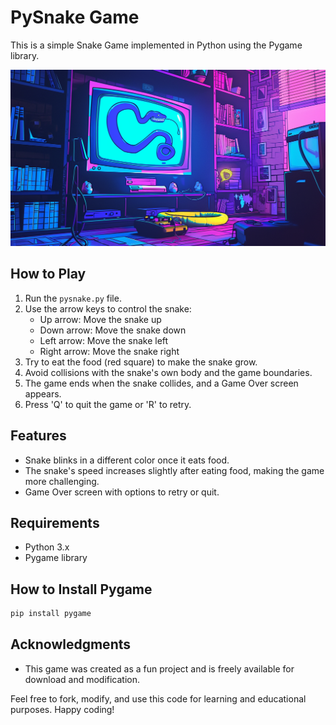 # PySnake Game

This is a simple Snake Game implemented in Python using the Pygame library.

![PySnake Header Image](image.png)

## How to Play

1. Run the `pysnake.py` file.
2. Use the arrow keys to control the snake:
   - Up arrow: Move the snake up
   - Down arrow: Move the snake down
   - Left arrow: Move the snake left
   - Right arrow: Move the snake right
3. Try to eat the food (red square) to make the snake grow.
4. Avoid collisions with the snake's own body and the game boundaries.
5. The game ends when the snake collides, and a Game Over screen appears.
6. Press 'Q' to quit the game or 'R' to retry.

## Features

- Snake blinks in a different color once it eats food.
- The snake's speed increases slightly after eating food, making the game more challenging.
- Game Over screen with options to retry or quit.

## Requirements

- Python 3.x
- Pygame library

## How to Install Pygame

```bash
pip install pygame
```

## Acknowledgments

- This game was created as a fun project and is freely available for download and modification.

Feel free to fork, modify, and use this code for learning and educational purposes. Happy coding!
